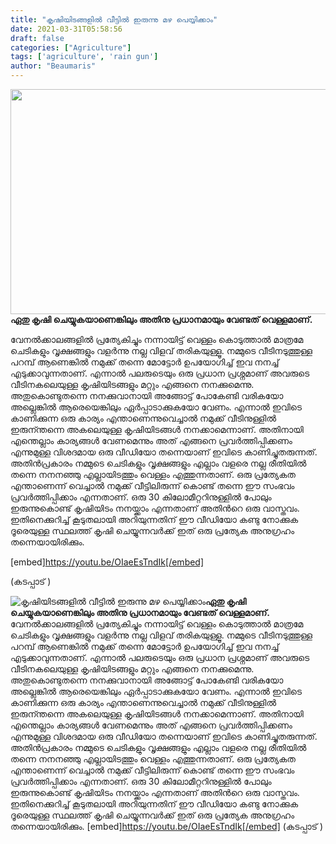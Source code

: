 ```yaml
---
title: "കൃഷിയിടങ്ങളിൽ വീട്ടിൽ ഇരുന്നു മഴ പെയ്യിക്കാം"
date: 2021-03-31T05:58:56
draft: false
categories: ["Agriculture"]
tags: ['agriculture', 'rain gun']
author: "Beaumaris"
---
```


<strong><a href="https://wordpress-972788-3403151.cloudwaysapps.com/experimenting-rain-gun-in-single-phase-pump/302774/bdd-1442" rel="attachment wp-att-302775"><img class="alignleft size-full wp-image-302775" src="https://cdn.boolokam.com/articles/2021/03/bdd-554.jpg" alt="" width="739" height="360" /></a>ഏതു കൃഷി ചെയ്യുകയാണെങ്കിലും അതിനു പ്രധാനമായും വേണ്ടത് വെള്ളമാണ്.</strong>

വേനൽക്കാലങ്ങളിൽ പ്രത്യേകിച്ചും നന്നായിട്ട് വെള്ളം കൊടുത്താൽ മാത്രമേ ചെടികളും വൃക്ഷങ്ങളും വളർന്നു നല്ല വിളവ് തരികയുള്ളൂ. നമ്മുടെ വീടിനടുത്തുള്ള പറമ്പ് ആണെങ്കിൽ നമുക്ക് തന്നെ മോട്ടോർ ഉപയോഗിച്ച് ഇവ നനച്ച് എടുക്കാവുന്നതാണ്. എന്നാൽ പലരുടെയും ഒരു പ്രധാന പ്രശ്നമാണ് അവരുടെ വീടിനകലെയുള്ള കൃഷിയിടങ്ങളും മറ്റും എങ്ങനെ നനക്കുമെന്നു. അതുകൊണ്ടുതന്നെ നനക്കുവാനായി അങ്ങോട്ട് പോകേണ്ടി വരികയോ അല്ലെങ്കിൽ ആരെയെങ്കിലും ഏർപ്പാടാക്കുകയോ വേണം. എന്നാൽ ഇവിടെ കാണിക്കുന്ന ഒരു കാര്യം എന്താണെന്നുവെച്ചാൽ നമുക്ക് വീടിനുള്ളിൽ ഇരുന്ന്തന്നെ അകലെയുള്ള കൃഷിയിടങ്ങൾ നനക്കാമെന്നാണ്. അതിനായി എന്തെല്ലാം കാര്യങ്ങൾ വേണമെന്നും അത് എങ്ങനെ പ്രവർത്തിപ്പിക്കണം എന്നുമുള്ള വിശദമായ ഒരു വീഡിയോ തന്നെയാണ് ഇവിടെ കാണിച്ചുതരുന്നത്. അതിൻപ്രകാരം നമ്മുടെ ചെടികളും വൃക്ഷങ്ങളും എല്ലാം വളരെ നല്ല രീതിയിൽ തന്നെ നനനഞ്ഞു എല്ലായിടത്തും വെള്ളം എത്തുന്നതാണ്. ഒരു പ്രത്യേകത എന്താണെന്ന് വെച്ചാൽ നമുക്ക് വീട്ടിലിരുന്ന് കൊണ്ട് തന്നെ ഈ സംഭവം പ്രവർത്തിപ്പിക്കാം എന്നതാണ്. ഒരു 30 കിലോമീറ്ററിനുള്ളിൽ പോലും ഇരുന്നുകൊണ്ട് കൃഷിയിടം നനയ്ക്കാം എന്നതാണ് അതിൻറെ ഒരു വാസ്തവം. ഇതിനെക്കുറിച്ച് കൂടുതലായി അറിയുന്നതിന് ഈ വീഡിയോ കണ്ടു നോക്കുക ദൂരെയുള്ള സ്ഥലത്ത് കൃഷി ചെയ്യുന്നവർക്ക് ഇത് ഒരു പ്രത്യേക അനുഗ്രഹം തന്നെയായിരിക്കും.

[embed]https://youtu.be/OIaeEsTndIk[/embed]

(കടപ്പാട് )


![കൃഷിയിടങ്ങളിൽ വീട്ടിൽ ഇരുന്നു മഴ പെയ്യിക്കാം](https://cdn.boolokam.com/articles/2021/03/bdd-554.jpg)**[](https://wordpress-972788-3403151.cloudwaysapps.com/experimenting-rain-gun-in-single-phase-pump/302774/bdd-1442)ഏതു കൃഷി ചെയ്യുകയാണെങ്കിലും അതിനു പ്രധാനമായും വേണ്ടത് വെള്ളമാണ്.** വേനൽക്കാലങ്ങളിൽ പ്രത്യേകിച്ചും നന്നായിട്ട് വെള്ളം കൊടുത്താൽ മാത്രമേ ചെടികളും വൃക്ഷങ്ങളും വളർന്നു നല്ല വിളവ് തരികയുള്ളൂ. നമ്മുടെ വീടിനടുത്തുള്ള പറമ്പ് ആണെങ്കിൽ നമുക്ക് തന്നെ മോട്ടോർ ഉപയോഗിച്ച് ഇവ നനച്ച് എടുക്കാവുന്നതാണ്. എന്നാൽ പലരുടെയും ഒരു പ്രധാന പ്രശ്നമാണ് അവരുടെ വീടിനകലെയുള്ള കൃഷിയിടങ്ങളും മറ്റും എങ്ങനെ നനക്കുമെന്നു. അതുകൊണ്ടുതന്നെ നനക്കുവാനായി അങ്ങോട്ട് പോകേണ്ടി വരികയോ അല്ലെങ്കിൽ ആരെയെങ്കിലും ഏർപ്പാടാക്കുകയോ വേണം. എന്നാൽ ഇവിടെ കാണിക്കുന്ന ഒരു കാര്യം എന്താണെന്നുവെച്ചാൽ നമുക്ക് വീടിനുള്ളിൽ ഇരുന്ന്തന്നെ അകലെയുള്ള കൃഷിയിടങ്ങൾ നനക്കാമെന്നാണ്. അതിനായി എന്തെല്ലാം കാര്യങ്ങൾ വേണമെന്നും അത് എങ്ങനെ പ്രവർത്തിപ്പിക്കണം എന്നുമുള്ള വിശദമായ ഒരു വീഡിയോ തന്നെയാണ് ഇവിടെ കാണിച്ചുതരുന്നത്. അതിൻപ്രകാരം നമ്മുടെ ചെടികളും വൃക്ഷങ്ങളും എല്ലാം വളരെ നല്ല രീതിയിൽ തന്നെ നനനഞ്ഞു എല്ലായിടത്തും വെള്ളം എത്തുന്നതാണ്. ഒരു പ്രത്യേകത എന്താണെന്ന് വെച്ചാൽ നമുക്ക് വീട്ടിലിരുന്ന് കൊണ്ട് തന്നെ ഈ സംഭവം പ്രവർത്തിപ്പിക്കാം എന്നതാണ്. ഒരു 30 കിലോമീറ്ററിനുള്ളിൽ പോലും ഇരുന്നുകൊണ്ട് കൃഷിയിടം നനയ്ക്കാം എന്നതാണ് അതിൻറെ ഒരു വാസ്തവം. ഇതിനെക്കുറിച്ച് കൂടുതലായി അറിയുന്നതിന് ഈ വീഡിയോ കണ്ടു നോക്കുക ദൂരെയുള്ള സ്ഥലത്ത് കൃഷി ചെയ്യുന്നവർക്ക് ഇത് ഒരു പ്രത്യേക അനുഗ്രഹം തന്നെയായിരിക്കും. [embed]https://youtu.be/OIaeEsTndIk[/embed] (കടപ്പാട് )
